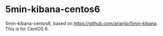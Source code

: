 5min-kibana-centos6
===================

5min-kibana-centos6, based on https://github.com/ariarijp/5min-kibana. This is for CentOS 6.

